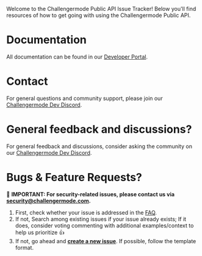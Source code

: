 Welcome to the Challengermode Public API Issue Tracker! 
Below you'll find resources of how to get going with using the Challengermode Public API.

# Documentation
All documentation can be found in our [Developer Portal](https://www.challengermode.com/developers/docs).

# Contact
For general questions and community support, please join our [Challengermode Dev Discord](...).

# General feedback and discussions?
For general feedback and discussions, consider asking the community on our [Challengermode Dev Discord](...).

# Bugs & Feature Requests?
🔺 **IMPORTANT: For security-related issues, please contact us via [<security@challengermode.com>](mailto:security@challengermode.com).**

1. First, check whether your issue is addressed in the [FAQ](https://github.com/Challengermode/public-api/blob/main/FAQ.md).
2. If not, Search among existing issues if your issue already exists; 
If it does, consider voting commenting with additional examples/context to help us prioritize 👍
3. If not, go ahead and [**create a new issue**](https://github.com/Challengermode/public-api/issues). If possible, follow the template format.
